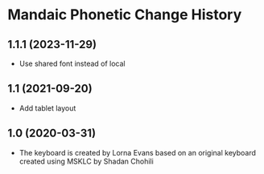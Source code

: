 Mandaic Phonetic Change History
====================

1.1.1 (2023-11-29)
----------------
* Use shared font instead of local

1.1 (2021-09-20)
----------------
* Add tablet layout

1.0 (2020-03-31)
----------------
* The keyboard is created by Lorna Evans based on an original keyboard created using MSKLC by Shadan Chohili
